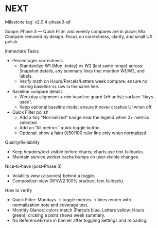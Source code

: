 # NEXT

Milestone tag: v2.0.4-phase3-qf

Scope: Phase 3 — Quick Filter and weekly compares are in place; Mix Compare removed by design. Focus on correctness, clarity, and small UX polish.

Immediate Tasks
- Percentages correctness
  - Standardize W1 (Mon..today) vs W2 (last same range) across: Snapshot details, any summary lines that mention W1/W2, and labels.
  - Verify math on Hours/Parcels/Letters week compare; ensure no mixing baseline vs raw in the same line.
- Baseline compare details
  - Weekday alignment + min baseline guard (≥5 units); surface “days used”.
  - Keep optional baseline mode; ensure it never crashes UI when off.
- Quick Filter polish
  - Add a tiny “Normalized” badge near the legend when 2+ metrics selected.
  - Add an “All metrics” quick toggle button.
  - Optional: show a faint 0/50/100 ruler line only when normalized.

Quality/Reliability
- Keep headers/text visible before charts; charts use text fallbacks.
- Maintain service worker cache bumps on user‑visible changes.

Nice‑to‑have (post‑Phase 3)
- Volatility view (z‑scores) behind a toggle.
- Composition view (W1/W2 100% stacked, text fallback).

How to verify
- Quick Filter: Mondays → toggle metrics → lines render with normalization note and coverage text.
- Monthly Glance: colors match (Parcels blue, Letters yellow, Hours green); clicking a point shows week summary.
- No ReferenceErrors in banner after toggling Settings and reloading.

